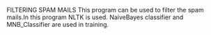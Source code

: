 FILTERING SPAM MAILS
This program can be used to filter the spam mails.In this program NLTK is used.
NaiveBayes classifier and MNB_Classifier are used in training. 
